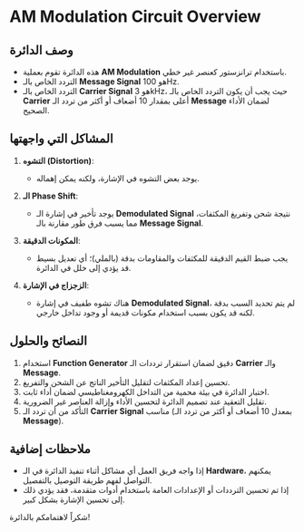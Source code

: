 # AM Modulation Circuit Overview

## وصف الدائرة
- هذه الدائرة تقوم بعملية **AM Modulation** باستخدام ترانزستور كعنصر غير خطي.
- التردد الخاص بالـ **Message Signal** هو 100Hz.
- التردد الخاص بالـ **Carrier Signal** هو 3kHz، حيث يجب أن يكون التردد الخاص بالـ **Carrier** أعلى بمقدار 10 أضعاف أو أكثر من تردد الـ **Message** لضمان الأداء الصحيح.

## المشاكل التي واجهتها
1. **التشوه (Distortion)**:
   - يوجد بعض التشوه في الإشارة، ولكنه يمكن إهماله.
   
2. **الـ Phase Shift**:
   - يوجد تأخير في إشارة الـ **Demodulated Signal** نتيجة شحن وتفريغ المكثفات، مما يسبب فرق طور مقارنة بالـ **Message Signal**.

3. **المكونات الدقيقة**:
   - يجب ضبط القيم الدقيقة للمكثفات والمقاومات بدقة (بالملي)؛ أي تعديل بسيط قد يؤدي إلى خلل في الدائرة.

4. **الزجزاج في الإشارة**:
   - هناك تشوه طفيف في إشارة **Demodulated Signal**، لم يتم تحديد السبب بدقة لكنه قد يكون بسبب استخدام مكونات قديمة أو وجود تداخل خارجي.

## النصائح والحلول
1. استخدام **Function Generator** دقيق لضمان استقرار ترددات الـ **Carrier** والـ **Message**.
2. تحسين إعداد المكثفات لتقليل التأخير الناتج عن الشحن والتفريغ.
3. اختبار الدائرة في بيئة محمية من التداخل الكهرومغناطيسي لضمان أداء ثابت.
4. تقليل التعقيد عند تصميم الدائرة لتحسين الأداء وإزالة العناصر غير الضرورية.
5. التأكد من أن تردد الـ **Carrier Signal** مناسب (بمعدل 10 أضعاف أو أكثر من تردد الـ **Message**).

## ملاحظات إضافية
- إذا واجه فريق العمل أي مشاكل أثناء تنفيذ الدائرة في الـ **Hardware**، يمكنهم التواصل لفهم طريقة التوصيل بالتفصيل.
- إذا تم تحسين الترددات أو الإعدادات العامة باستخدام أدوات متقدمة، فقد يؤدي ذلك إلى تحسين الإشارة بشكل كبير.

شكراً لاهتمامكم بالدائرة!
